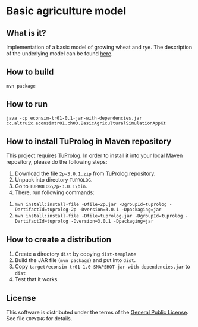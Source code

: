 Basic agriculture model
=======================
What is it?
-----------
Implementation of a basic model of growing wheat and rye. The description
of the underlying model can be found [here](http://altruix.cc/information-centric-model-of-economy/basic-model-of-agriculture/).

How to build
------------
`mvn package`

How to run
----------
`java -cp econsim-tr01-0.1-jar-with-dependencies.jar cc.altruix.econsimtr01.ch03.BasicAgriculturalSimulationAppKt`


How to install TuProlog in Maven repository
-------------------------------------------
This project requires
[TuProlog](http://apice.unibo.it/xwiki/bin/view/Tuprolog/).
In order to install it into your local Maven repository, please do the
following steps:

 1. Download the file `2p-3.0.1.zip` from [TuProlog repository](https://bitbucket.org/tuprologteam/tuprolog/downloads).
 1. Unpack into directory `TUPROLOG`.
 1. Go to `TUPROLOG\2p-3.0.1\bin`.
 1. There, run following commands:
   1) `mvn install:install-file -Dfile=2p.jar -DgroupId=tuprolog
   -DartifactId=tuprolog-2p -Dversion=3.0.1 -Dpackaging=jar`
   1) `mvn install:install-file -Dfile=tuprolog.jar -DgroupId=tuprolog
 -DartifactId=tuprolog -Dversion=3.0.1 -Dpackaging=jar`

How to create a distribution
----------------------------
1. Create a directory `dist` by copying `dist-template`
1. Build the JAR file (`mvn package`) and put into `dist`.
1. Copy `target/econsim-tr01-1.0-SNAPSHOT-jar-with-dependencies.jar` to `dist`
1. Test that it works.

License
-------
This software is distributed under the terms of the [General Public License](http://www.gnu.org/licenses/quick-guide-gplv3.html).
See file `COPYING` for details.